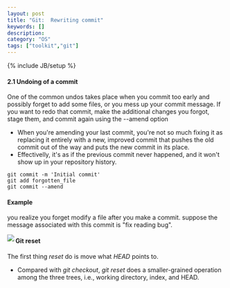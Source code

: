 ```yaml
---
layout: post
title: "Git:  Rewriting commit"
keywords: []
description: 
category: "OS"
tags: ["toolkit","git"]
---
```

{% include JB/setup %}


#### 2.1 Undoing of a commit
One of the common undos takes place when you commit too early and possibly
forget to add some files, or you mess up your commit message. If you want to
redo that commit, make the additional changes you forgot, stage them, and commit
again using the --amend option
- When you're amending your last commit, you're not so much fixing it as
  replacing it entirely with a new, improved commit that pushes the old commit
  out of the way and puts the new commit in its place.
- Effectivelly, it's as if the previous commit never happened, and it won't show
  up in your repository history.

```shell
git commit -m 'Initial commit'
git add forgotten_file
git commit --amend
```

#### Example
you realize you forget modify a file after you make a commit.  suppose the
message associated with this commit is "fix reading bug".

<img align="left" src="{{IMAGE_PATH}}/git_amend.png" /> 


#### Git reset

The first thing *reset* do is move what *HEAD* points to.

- Compared with *git checkout*, *git reset* does a smaller-grained operation
  among the three trees, i.e., working directory, index, and HEAD.
